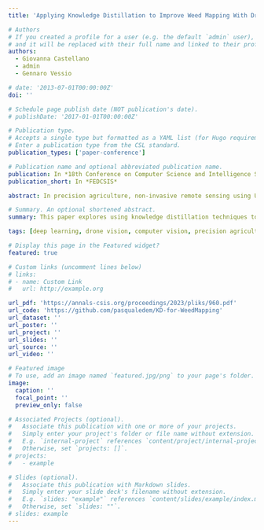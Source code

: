```yaml
---
title: 'Applying Knowledge Distillation to Improve Weed Mapping With Drones'

# Authors
# If you created a profile for a user (e.g. the default `admin` user), write the username (folder name) here
# and it will be replaced with their full name and linked to their profile.
authors:
  - Giovanna Castellano
  - admin
  - Gennaro Vessio

# date: '2013-07-01T00:00:00Z'
doi: ''

# Schedule page publish date (NOT publication's date).
# publishDate: '2017-01-01T00:00:00Z'

# Publication type.
# Accepts a single type but formatted as a YAML list (for Hugo requirements).
# Enter a publication type from the CSL standard.
publication_types: ['paper-conference']

# Publication name and optional abbreviated publication name.
publication: In *18th Conference on Computer Science and Intelligence Systems*
publication_short: In *FEDCSIS*

abstract: In precision agriculture, non-invasive remote sensing using UAVs can be employed to observe crops in visible and nonvisible spectra. This paper investigates the effectiveness of stateof-the-art knowledge distillation techniques for mapping weeds with drones, an essential component of precision agriculture that employs remote sensing to monitor crops and weeds. The study introduces a lightweight Vision Transformer-based model that achieves optimal weed mapping capabilities while maintaining minimal computation time. The research shows that the student model effectively learns from the teacher model using the WeedMap dataset, achieving accurate results suitable for mobile platforms such as drones, with only 0.5 GMacs compared to 42.5 GMacs of the teacher model. The trained models obtained an F1 score of 0.863 and 0.631 on two data subsets, with a performance improvement of 2 and 7 points, respectively, over the undistilled model. The study results suggest that developing efficient computer vision algorithms on drones can significantly improve agricultural management practices, leading to greater profitability and environmental sustainability.

# Summary. An optional shortened abstract.
summary: This paper explores using knowledge distillation techniques to develop lightweight transformer models for weed mapping with drones for precision agriculture. A student Vision Transformer model was trained to mimic an accurate but computationally expensive teacher model using a weed mapping dataset.

tags: [deep learning, drone vision, computer vision, precision agriculture]

# Display this page in the Featured widget?
featured: true

# Custom links (uncomment lines below)
# links:
# - name: Custom Link
#   url: http://example.org

url_pdf: 'https://annals-csis.org/proceedings/2023/pliks/960.pdf'
url_code: 'https://github.com/pasqualedem/KD-for-WeedMapping'
url_dataset: ''
url_poster: ''
url_project: ''
url_slides: ''
url_source: ''
url_video: ''

# Featured image
# To use, add an image named `featured.jpg/png` to your page's folder.
image:
  caption: ''
  focal_point: ''
  preview_only: false

# Associated Projects (optional).
#   Associate this publication with one or more of your projects.
#   Simply enter your project's folder or file name without extension.
#   E.g. `internal-project` references `content/project/internal-project/index.md`.
#   Otherwise, set `projects: []`.
# projects:
#   - example

# Slides (optional).
#   Associate this publication with Markdown slides.
#   Simply enter your slide deck's filename without extension.
#   E.g. `slides: "example"` references `content/slides/example/index.md`.
#   Otherwise, set `slides: ""`.
# slides: example
---
```


<!-- {{% callout note %}}
Click the _Cite_ button above to demo the feature to enable visitors to import publication metadata into their reference management software.
{{% /callout %}}

{{% callout note %}}
Create your slides in Markdown - click the _Slides_ button to check out the example.
{{% /callout %}}

Add the publication's **full text** or **supplementary notes** here. You can use rich formatting such as including [code, math, and images](https://wowchemy.com/docs/content/writing-markdown-latex/). -->
